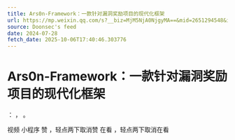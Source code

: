 ```yaml
---
title: Ars0n-Framework：一款针对漏洞奖励项目的现代化框架
url: https://mp.weixin.qq.com/s?__biz=MjM5NjA0NjgyMA==&mid=2651294548&idx=4&sn=141235fab569ab62dc49eacc66a64f6f
source: Doonsec's feed
date: 2024-07-28
fetch_date: 2025-10-06T17:40:46.303776
---
```


# Ars0n-Framework：一款针对漏洞奖励项目的现代化框架

：
，
。

视频
小程序
赞
，轻点两下取消赞
在看
，轻点两下取消在看